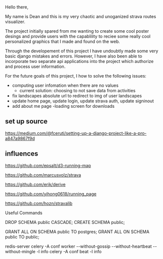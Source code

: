 Hello there,

My name is Dean and this is my very chaotic and unoganized strava routes visualizer.

The project initially spared from me wanting to create some cool poster desings and provide users with the capablility to reciee some really cool personalized graphics that I made and found on the web. 

Through the developement of this project I have undoubtly made some very basic django mistakes and errors. However, I  have also been able to incorporate two separate api  applications into the project which authorize and process user information.

For the future goals of this project, I how to solve the following issues:
- computing user infomation when there are no values
    - current solution: choosing to not save data from activities
- fix landscapes absolute url to redirect to img of user landscapes
- update home page, update login, update strava auth, update signinout
- add about me page
-loading screen for downloads



## set up source
https://medium.com/@fceruti/setting-up-a-django-project-like-a-pro-a847a9867f9d


## influences
https://github.com/epsalt/d3-running-map

https://github.com/marcusvolz/strava

https://github.com/erik/derive

https://github.com/yihong0618/running_page

https://github.com/hozn/stravalib


Useful Commands

DROP SCHEMA public CASCADE;
CREATE SCHEMA public;

GRANT ALL ON SCHEMA public TO postgres;
GRANT ALL ON SCHEMA public TO public;

redis-server
celery -A conf worker --without-gossip --without-heartbeat --without-mingle -l info
celery -A conf beat -l info